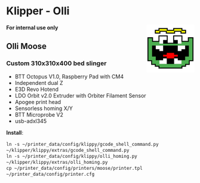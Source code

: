 # Klipper - Olli

<img align="right" width=128 src=".theme/sidebar-logo.svg" />

__For internal use only__

## Olli Moose

### Custom 310x310x400 bed slinger

- BTT Octopus V1.0, Raspberry Pad with CM4
- Independent dual Z
- E3D Revo Hotend
- LDO Orbit v2.0 Extruder with Orbiter Filament Sensor
- Apogee print head
- Sensorless homing X/Y
- BTT Microprobe V2
- usb-adxl345

__Install__: 
```
ln -s ~/printer_data/config/klippy/gcode_shell_command.py ~/klipper/klippy/extras/gcode_shell_command.py
ln -s ~/printer_data/config/klippy/olli_homing.py ~/klipper/klippy/extras/olli_homing.py
cp ~/printer_data/config/printers/moose/printer.tpl ~/printer_data/config/printer.cfg
```
